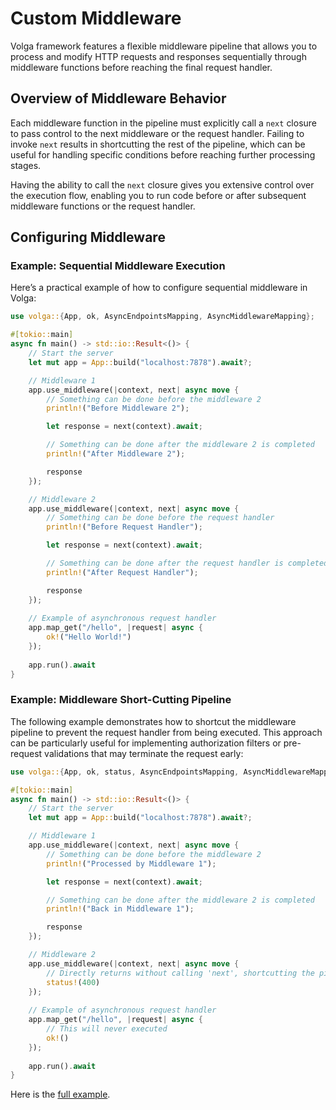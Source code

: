 # Custom Middleware

Volga framework features a flexible middleware pipeline that allows you to process and modify HTTP requests and responses sequentially through middleware functions before reaching the final request handler.

## Overview of Middleware Behavior

Each middleware function in the pipeline must explicitly call a `next` closure to pass control to the next middleware or the request handler. Failing to invoke `next` results in shortcutting the rest of the pipeline, which can be useful for handling specific conditions before reaching further processing stages.

Having the ability to call the `next` closure gives you extensive control over the execution flow, enabling you to run code before or after subsequent middleware functions or the request handler.

## Configuring Middleware

### Example: Sequential Middleware Execution

Here’s a practical example of how to configure sequential middleware in Volga:
```rust
use volga::{App, ok, AsyncEndpointsMapping, AsyncMiddlewareMapping};

#[tokio::main]
async fn main() -> std::io::Result<()> {
    // Start the server
    let mut app = App::build("localhost:7878").await?;

    // Middleware 1
    app.use_middleware(|context, next| async move {
        // Something can be done before the middleware 2
        println!("Before Middleware 2");

        let response = next(context).await;

        // Something can be done after the middleware 2 is completed
        println!("After Middleware 2");

        response
    });

    // Middleware 2
    app.use_middleware(|context, next| async move {
        // Something can be done before the request handler
        println!("Before Request Handler");

        let response = next(context).await;

        // Something can be done after the request handler is completed
        println!("After Request Handler");

        response
    });
    
    // Example of asynchronous request handler
    app.map_get("/hello", |request| async {
        ok!("Hello World!")
    });
    
    app.run().await
}
```
### Example: Middleware Short-Cutting Pipeline
The following example demonstrates how to shortcut the middleware pipeline to prevent the request handler from being executed. This approach can be particularly useful for implementing authorization filters or pre-request validations that may terminate the request early:
```rust
use volga::{App, ok, status, AsyncEndpointsMapping, AsyncMiddlewareMapping};

#[tokio::main]
async fn main() -> std::io::Result<()> {
    // Start the server
    let mut app = App::build("localhost:7878").await?;

    // Middleware 1
    app.use_middleware(|context, next| async move {
        // Something can be done before the middleware 2
        println!("Processed by Middleware 1");

        let response = next(context).await;

        // Something can be done after the middleware 2 is completed
        println!("Back in Middleware 1");

        response
    });

    // Middleware 2
    app.use_middleware(|context, next| async move {
        // Directly returns without calling 'next', shortcutting the pipeline
        status!(400)
    });
    
    // Example of asynchronous request handler
    app.map_get("/hello", |request| async {
        // This will never executed
        ok!()
    });
    
    app.run().await
}
```

Here is the [full example](https://github.com/RomanEmreis/volga/blob/main/examples/middleware.rs).

